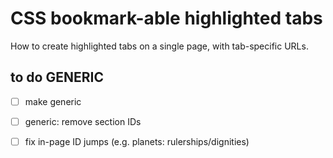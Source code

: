 # CSS bookmark-able highlighted tabs

How to create highlighted tabs on a single page, with tab-specific URLs.

## to do GENERIC

- [ ] make generic
- [ ] generic: remove section IDs
- [ ] fix in-page ID jumps (e.g. planets: rulerships/dignities)

